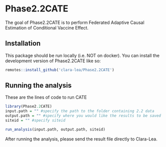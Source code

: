 
<!-- README.md is generated from README.Rmd. Please edit that file -->

# Phase2.2CATE

<!-- badges: start -->
<!-- badges: end -->

The goal of Phase2.2CATE is to perform Federated Adaptive Causal
Estimation of Conditional Vaccine Effect.

## Installation

This package should be run locally (i.e. NOT on docker). You can install
the development version of Phase2.2CATE like so:

``` r
remotes::install_github('clara-lea/Phase2.2CATE')
```

## Running the analysis

These are the lines of code to run CATE

``` r
library(Phase2.2CATE)
input.path = "" #specify the path to the folder containing 2.2 data
output.path = "" #specify where you would like the results to be saved
siteid = "" #specify siteid

run_analysis(input.path, output.path, siteid)
```

After running the analysis, please send the result file directly to
Clara-Lea.
